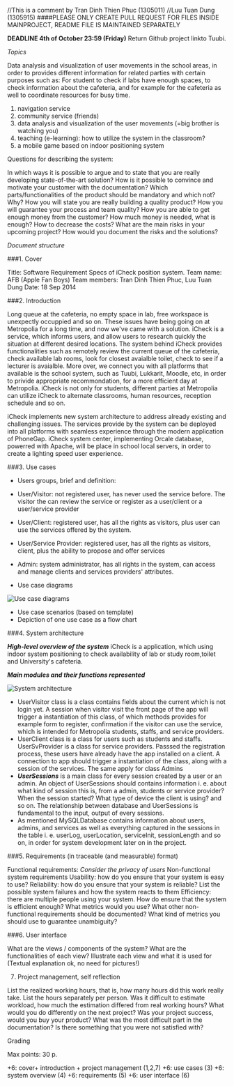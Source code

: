 //This is a comment by Tran Dinh Thien Phuc (1305011)
//Luu Tuan Dung (1305915)
####PLEASE ONLY CREATE PULL REQUEST FOR FILES INSIDE MAINPROJECT, README FILE IS MAINTAINED SEPARATELY

**DEADLINE 4th of October 23:59 (Friday)**
Return Github project linkto Tuubi.

*Topics* 

Data analysis and visualization of user movements in the school areas, in order to provides different information for related parties with certain purposes such as: For student to check if labs have enough spaces, to check information about the cafeteria, and for example for the cafeteria as well to coordinate resources for busy time. 

1) navigation service
2) community service (friends)
3) data analysis and visualization of the user movements (=big brother is watching you)
4) teaching (e-learning): how to utilize the system in the classroom?
5) a mobile game based on indoor positioning system

Questions for describing the system:

In which ways it is possible to argue and to state that you are really developing state-of-the-art solution?
How is it possible to convince and motivate your customer with the documentation?
Which parts/functionalities of the product should be mandatory and which not? Why?
How you will state you are really building a quality product?
How you will guarantee your process and team quality?
How you are able to get enough money from the customer? How much money is needed, what is enough? How to decrease the costs?
What are the main risks in your upcoming project? How would you document the risks and the solutions?



*Document structure*

###1. Cover

Title: Software Requirement Specs of iCheck position system. 
Team name: AFB (Apple Fan Boys)
Team members: Tran Dinh Thien Phuc, Luu Tuan Dung
Date: 18 Sep 2014

###2. Introduction

Long queue at the cafeteria, no empty space in lab, free workspace is unexpectly occuppied and so on. These issues have being going on at Metropolia for a long time, and now we've came with a solution. iCheck is a service, which informs users, and allow users to research quickly the situation at different desired locations. The system behind iCheck provides functionalities such as remotely review the current queue of the cafeteria, check available lab rooms, look for closest avaialble toilet, check to see if a lecturer is avaialble. More over, we connect you with all platforms that available is the school system, such as Tuubi, Lukkarit, Moodle, etc, in order to privide appropriate recommondation, for a more efficient day at Metropolia. iCheck is not only for students, different parties at Metropolia can utilize iCheck to alternate classrooms, human resources, reception schedule and so on. 

iCheck implements new system architecture to address already existing and challenging issues. The services provide by the system can be deployed into all platforms with seamless experience through the modern application of PhoneGap. iCheck system center, implementing Orcale database, powerred with Apache, will be place in school local servers, in order to create a lighting speed user experience. 

###3. Use cases

* Users groups, brief and definition:  
 * User/Visitor: not registered user, has never used the service before. The visitor the can review the service or register as a user/client or a user/service provider
 * User/Client: registered user, has all the rights as visitors, plus user can use the services offered by the system.
 * User/Service Provider: registered user, has all the rights as visitors, client, plus the ability to propose and offer services
 * Admin: system administrator, has all rights in the system, can access and manage clients and services providers' attributes. 

* Use case diagrams

![Use case diagrams](http://users.metropolia.fi/~dinht/UseCaseC4.jpg)

* Use case scenarios (based on template)
* Depiction of one use case as a flow chart

###4. System architecture

__*High-level overview of the system*__
iCheck is a application, which using indoor system positioning to check availability of lab or study room,toilet and University's cafeteria.  

__*Main modules and their functions represented*__

![System architecture](http://users.metropolia.fi/~dinht/Architecture.jpg)  

* UserVisitor class is a class contains fields about the current which is not login yet. A session when visitor visit the front page of the app will trigger a instantiation of this class, of which methods provides for example form to register, confirmation if the visitor can use the service, which is intended for Metropolia students, staffs, and service providers.  
* UserClient class is a class for users such as students and staffs. UserSvProvider is a class for service providers. Passsed the registration process, these users have already have the app installed on a client. A connection to app should trigger a instantiation of the class, along with a session of the services. The same apply for class Admins  
* __*UserSessions*__ is a main class for every session created by a user or an admin. An object of UserSessions should contains information i. e. about what kind of session this is, from a admin, students or service provider? When the session started? What type of device the client is using? and so on. The relationship between database and UserSessions is fundamental to the input, output of every sessions.  
* As mentioned MySQLDatabase contains information about users, admins, and services as well as everything captured in the sessions in the table i. e. userLog, userLocation, serviceInit, sessionLength and so on, in order for system development later on in the project. 


###5. Requirements (in traceable (and measurable) format)

Functional requirements: *Consider the privacy of users*
Non-functional system requirements
Usability: how do you ensure that your system is easy to use?
Reliability: how do you ensure that your system is reliable? List the possible system failures and how the system reacts to them
Efficiency: there are multiple people using your system. How do ensure that the system is efficient enough? What metrics would you use?
What other non-functional requirements should be documented?
What kind of metrics you should use to guarantee unambiguity?

###6. User interface

What are the views / components of the system? What are the functionalities of each view?
Illustrate each view and what it is used for (Textual explanation ok, no need for pictures!)

7. Project management, self reflection

List the realized working hours, that is, how many hours did this work really take. List the hours separately per person.
Was it difficult to estimate workload, how much the estimation differed from real working hours?
What would you do differently on the next project? Was your project success, would you buy your product?
What was the most difficult part in the documentation? Is there something that you were not satisfied with?  
  

Grading

Max points: 30 p.

+6: cover+ introduction + project management (1,2,7)
+6: use cases (3)
+6: system overview (4)
+6: requirements (5)
+6: user interface (6)


